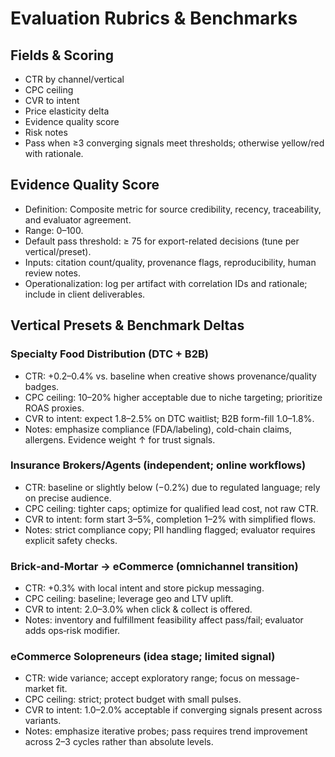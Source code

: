 # Evaluation Rubrics & Benchmarks

## Fields & Scoring

- CTR by channel/vertical
- CPC ceiling
- CVR to intent
- Price elasticity delta
- Evidence quality score
- Risk notes
- Pass when ≥3 converging signals meet thresholds; otherwise yellow/red with rationale.

## Evidence Quality Score

- Definition: Composite metric for source credibility, recency, traceability, and evaluator agreement.
- Range: 0–100.
- Default pass threshold: ≥ 75 for export-related decisions (tune per vertical/preset).
- Inputs: citation count/quality, provenance flags, reproducibility, human review notes.
- Operationalization: log per artifact with correlation IDs and rationale; include in client deliverables.

## Vertical Presets & Benchmark Deltas

### Specialty Food Distribution (DTC + B2B)

- CTR: +0.2–0.4% vs. baseline when creative shows provenance/quality badges.
- CPC ceiling: 10–20% higher acceptable due to niche targeting; prioritize ROAS proxies.
- CVR to intent: expect 1.8–2.5% on DTC waitlist; B2B form-fill 1.0–1.8%.
- Notes: emphasize compliance (FDA/labeling), cold-chain claims, allergens. Evidence weight ↑ for trust signals.

### Insurance Brokers/Agents (independent; online workflows)

- CTR: baseline or slightly below (−0.2%) due to regulated language; rely on precise audience.
- CPC ceiling: tighter caps; optimize for qualified lead cost, not raw CTR.
- CVR to intent: form start 3–5%, completion 1–2% with simplified flows.
- Notes: strict compliance copy; PII handling flagged; evaluator requires explicit safety checks.

### Brick‑and‑Mortar → eCommerce (omnichannel transition)

- CTR: +0.3% with local intent and store pickup messaging.
- CPC ceiling: baseline; leverage geo and LTV uplift.
- CVR to intent: 2.0–3.0% when click & collect is offered.
- Notes: inventory and fulfillment feasibility affect pass/fail; evaluator adds ops‑risk modifier.

### eCommerce Solopreneurs (idea stage; limited signal)

- CTR: wide variance; accept exploratory range; focus on message-market fit.
- CPC ceiling: strict; protect budget with small pulses.
- CVR to intent: 1.0–2.0% acceptable if converging signals present across variants.
- Notes: emphasize iterative probes; pass requires trend improvement across 2–3 cycles rather than absolute levels.
